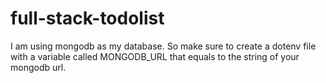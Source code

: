 # full-stack-todolist

I am using mongodb as my database. So make sure to create a dotenv file with a variable called MONGODB_URL that equals to the string of your mongodb url.
